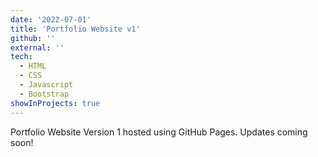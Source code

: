 ```yaml
---
date: '2022-07-01'
title: 'Portfolio Website v1'
github: ''
external: ''
tech:
  - HTML
  - CSS
  - Javascript
  - Bootstrap
showInProjects: true
---
```


Portfolio Website Version 1 hosted using GitHub Pages. Updates coming soon!

